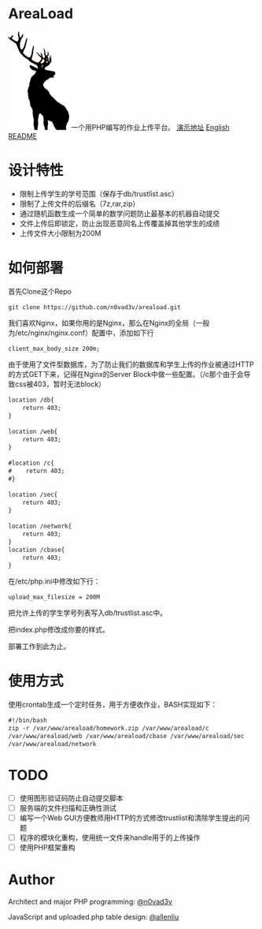 # AreaLoad

![AreaLoad](./img/areaload.png)
一个用PHP编写的作业上传平台。
[演示地址](https://lunaluna.org/areaload)
[English README](./README_en.md)

# 设计特性

* 限制上传学生的学号范围（保存于db/trustlist.asc）
* 限制了上传文件的后缀名（7z,rar,zip）
* 通过随机函数生成一个简单的数学问题防止最基本的机器自动提交
* 文件上传后即锁定，防止出现恶意同名上传覆盖掉其他学生的成绩
* 上传文件大小限制为200M

# 如何部署

首先Clone这个Repo
```
git clone https://github.com/n0vad3v/areaload.git
```

我们喜欢Nginx，如果你用的是Nginx，那么在Nginx的全局（一般为/etc/nginx/nginx.conf）配置中，添加如下行
```
client_max_body_size 200m;
```

由于使用了文件型数据库，为了防止我们的数据库和学生上传的作业被通过HTTP的方式GET下来，记得在Nginx的Server Block中做一些配置。（/c那个由于会导致css被403，暂时无法block）
```
location /db{
    return 403;
}

location /web{
    return 403;
}

#location /c{
#    return 403;
#}

location /sec{
    return 403;
}

location /network{
	return 403;
}
location /cbase{
	return 403;
}
```

在/etc/php.ini中修改如下行：
```
upload_max_filesize = 200M
```

把允许上传的学生学号列表写入db/trustlist.asc中。

把index.php修改成你要的样式。

部署工作到此为止。

# 使用方式

使用crontab生成一个定时任务，用于方便收作业，BASH实现如下：
```
#!/bin/bash
zip -r /var/www/areaload/homework.zip /var/www/areaload/c /var/www/areaload/web /var/www/areaload/cbase /var/www/areaload/sec /var/www/areaload/network
```

# TODO

- [ ] 使用图形验证码防止自动提交脚本
- [ ] 服务端的文件扫描和正确性测试
- [ ] 编写一个Web GUI方便教师用HTTP的方式修改trustlist和清除学生提出的问题
- [ ] 程序的模块化重构，使用统一文件来handle用于的上传操作
- [ ] 使用PHP框架重构

# Author

Architect and major PHP programming:
[@n0vad3v](https://github.com/n0vad3v)

JavaScript and uploaded.php table design:
[@allenliu](https://github.com/allenliu123)
